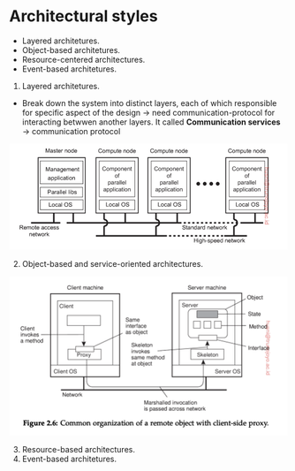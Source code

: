 # Architectural styles

+ Layered architetures.
+ Object-based architetures.
+ Resource-centered architectures.
+ Event-based architetures.

1. Layered architetures. 
+ Break down the system into distinct layers, each of which responsible for specific aspect of the design
$\to$ need communication-protocol for interacting betwwen another layers. It called **Communication services** $\to$ communication protocol

<div style=>
<img src="Media/distributed_systems/cluster_computing_example.png">
</div>

2. Object-based and service-oriented architectures.
<div style="text:center-algin">
<img src="Media/distributed_systems/object_architecture.png">
</div>

3. Resource-based architectures.
4. Event-based architetures.
